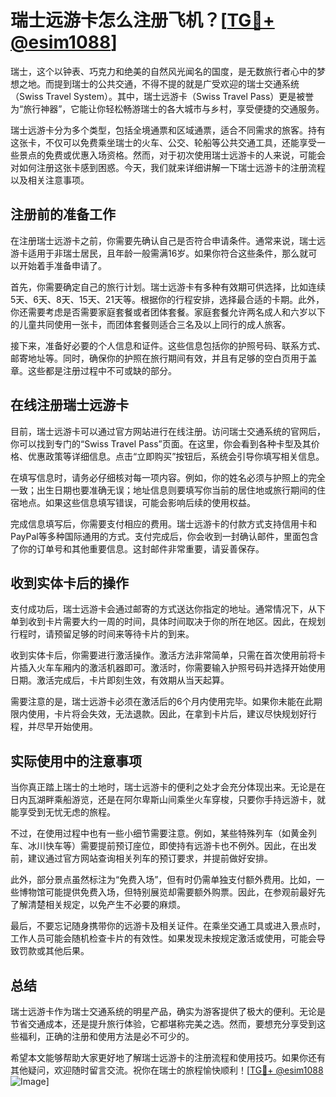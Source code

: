 # 瑞士远游卡怎么注册飞机？[[TG💪+ @esim1088](https://t.me/s/esim1088)]

瑞士，这个以钟表、巧克力和绝美的自然风光闻名的国度，是无数旅行者心中的梦想之地。而提到瑞士的公共交通，不得不提的就是广受欢迎的瑞士交通系统（Swiss Travel System）。其中，瑞士远游卡（Swiss Travel Pass）更是被誉为“旅行神器”，它能让你轻松畅游瑞士的各大城市与乡村，享受便捷的交通服务。

瑞士远游卡分为多个类型，包括全境通票和区域通票，适合不同需求的旅客。持有这张卡，不仅可以免费乘坐瑞士的火车、公交、轮船等公共交通工具，还能享受一些景点的免费或优惠入场资格。然而，对于初次使用瑞士远游卡的人来说，可能会对如何注册这张卡感到困惑。今天，我们就来详细讲解一下瑞士远游卡的注册流程以及相关注意事项。

## 注册前的准备工作

在注册瑞士远游卡之前，你需要先确认自己是否符合申请条件。通常来说，瑞士远游卡适用于非瑞士居民，且年龄一般需满16岁。如果你符合这些条件，那么就可以开始着手准备申请了。

首先，你需要确定自己的旅行计划。瑞士远游卡有多种有效期可供选择，比如连续5天、6天、8天、15天、21天等。根据你的行程安排，选择最合适的卡期。此外，你还需要考虑是否需要家庭套餐或者团体套餐。家庭套餐允许两名成人和六岁以下的儿童共同使用一张卡，而团体套餐则适合三名及以上同行的成人旅客。

接下来，准备好必要的个人信息和证件。这些信息包括你的护照号码、联系方式、邮寄地址等。同时，确保你的护照在旅行期间有效，并且有足够的空白页用于盖章。这些都是注册过程中不可或缺的部分。

## 在线注册瑞士远游卡

目前，瑞士远游卡可以通过官方网站进行在线注册。访问瑞士交通系统的官网后，你可以找到专门的“Swiss Travel Pass”页面。在这里，你会看到各种卡型及其价格、优惠政策等详细信息。点击“立即购买”按钮后，系统会引导你填写相关信息。

在填写信息时，请务必仔细核对每一项内容。例如，你的姓名必须与护照上的完全一致；出生日期也要准确无误；地址信息则要填写你当前的居住地或旅行期间的住宿地点。如果这些信息填写错误，可能会影响后续的使用权益。

完成信息填写后，你需要支付相应的费用。瑞士远游卡的付款方式支持信用卡和PayPal等多种国际通用的方式。支付完成后，你会收到一封确认邮件，里面包含了你的订单号和其他重要信息。这封邮件非常重要，请妥善保存。

## 收到实体卡后的操作

支付成功后，瑞士远游卡会通过邮寄的方式送达你指定的地址。通常情况下，从下单到收到卡片需要大约一周的时间，具体时间取决于你的所在地区。因此，在规划行程时，请预留足够的时间来等待卡片的到来。

收到实体卡后，你需要进行激活操作。激活方法非常简单，只需在首次使用前将卡片插入火车车厢内的激活机器即可。激活时，你需要输入护照号码并选择开始使用日期。激活完成后，卡片即刻生效，有效期从当天起算。

需要注意的是，瑞士远游卡必须在激活后的6个月内使用完毕。如果你未能在此期限内使用，卡片将会失效，无法退款。因此，在拿到卡片后，建议尽快规划好行程，并尽早开始使用。

## 实际使用中的注意事项

当你真正踏上瑞士的土地时，瑞士远游卡的便利之处才会充分体现出来。无论是在日内瓦湖畔乘船游览，还是在阿尔卑斯山间乘坐火车穿梭，只要你手持远游卡，就能享受到无忧无虑的旅程。

不过，在使用过程中也有一些小细节需要注意。例如，某些特殊列车（如黄金列车、冰川快车等）需要提前预订座位，即使持有远游卡也不例外。因此，在出发前，建议通过官方网站查询相关列车的预订要求，并提前做好安排。

此外，部分景点虽然标注为“免费入场”，但有时仍需单独支付额外费用。比如，一些博物馆可能提供免费入场，但特别展览却需要额外购票。因此，在参观前最好先了解清楚相关规定，以免产生不必要的麻烦。

最后，不要忘记随身携带你的远游卡及相关证件。在乘坐交通工具或进入景点时，工作人员可能会随机检查卡片的有效性。如果发现未按规定激活或使用，可能会导致罚款或其他后果。

## 总结

瑞士远游卡作为瑞士交通系统的明星产品，确实为游客提供了极大的便利。无论是节省交通成本，还是提升旅行体验，它都堪称完美之选。然而，要想充分享受到这些福利，正确的注册和使用方法是必不可少的。

希望本文能够帮助大家更好地了解瑞士远游卡的注册流程和使用技巧。如果你还有其他疑问，欢迎随时留言交流。祝你在瑞士的旅程愉快顺利！[[TG💪+ @esim1088](https://t.me/s/esim1088) ![Image](https://i.postimg.cc/4NQfJmqS/Snipaste-2025-05-13-00-14-12.png)]